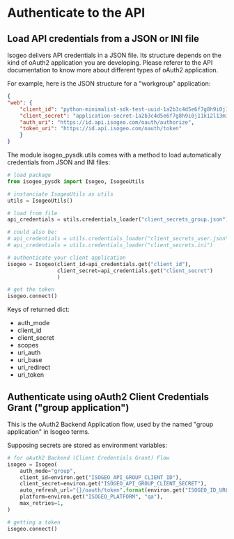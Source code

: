 # Authenticate to the API

## Load API credentials from a JSON or INI file

Isogeo delivers API credentials in a JSON file. Its structure depends on the kind of oAuth2 application you are developing. Please referer to the API documentation to know more about different types of oAuth2 application.

For example, here is the JSON structure for a "workgroup" application:

```json
{
"web": {
    "client_id": "python-minimalist-sdk-test-uuid-1a2b3c4d5e6f7g8h9i0j11k12l",
    "client_secret": "application-secret-1a2b3c4d5e6f7g8h9i0j11k12l13m14n15o16p17Q18rS",
    "auth_uri": "https://id.api.isogeo.com/oauth/authorize",
    "token_uri": "https://id.api.isogeo.com/oauth/token"
    }
}
```

The module isogeo_pysdk.utils comes with a method to load automatically credentials from JSON and INI files:

```python
# load package
from isogeo_pysdk import Isogeo, IsogeoUtils

# instanciate IsogeoUtils as utils
utils = IsogeoUtils()

# load from file
api_credentials = utils.credentials_loader("client_secrets_group.json")

# could also be:
# api_credentials = utils.credentials_loader("client_secrets_user.json")
# api_credentials = utils.credentials_loader("client_secrets.ini")

# authenticate your client application
isogeo = Isogeo(client_id=api_credentials.get("client_id"),
                client_secret=api_credentials.get("client_secret")
                )

# get the token
isogeo.connect()
```

Keys of returned dict:

- auth_mode
- client_id
- client_secret
- scopes
- uri_auth
- uri_base
- uri_redirect
- uri_token

## Authenticate using oAuth2 Client Credentials Grant ("group application")

This is the oAuth2 Backend Application flow, used by the named "group application" in Isogeo terms.

Supposing secrets are stored as environment variables:

```python
# for oAuth2 Backend (Client Credentials Grant) Flow
isogeo = Isogeo(
    auth_mode="group",
    client_id=environ.get("ISOGEO_API_GROUP_CLIENT_ID"),
    client_secret=environ.get("ISOGEO_API_GROUP_CLIENT_SECRET"),
    auto_refresh_url="{}/oauth/token".format(environ.get("ISOGEO_ID_URL")),
    platform=environ.get("ISOGEO_PLATFORM", "qa"),
    max_retries=1,
)

# getting a token
isogeo.connect()
```

